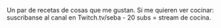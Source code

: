 Un par de recetas de cosas que me gustan. Si me quieren ver cocinar: suscribanse al canal en Twitch.tv/seba - 20 subs = stream de cocina.